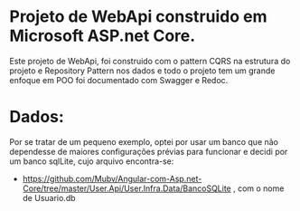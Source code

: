 # Projeto de WebApi construido em Microsoft ASP.net Core.

Este projeto de WebApi, foi construido com o pattern CQRS na estrutura do projeto e Repository Pattern nos dados e todo o projeto tem um grande enfoque em POO foi documentado com Swagger e Redoc.

# Dados:

Por se tratar de um pequeno exemplo, optei por usar um banco que não dependesse de maiores configurações prévias para funcionar e decidi por um banco sqlLite, cujo arquivo encontra-se: 

 * https://github.com/Mubv/Angular-com-Asp.net-Core/tree/master/User.Api/User.Infra.Data/BancoSQLite , com o nome de Usuario.db

